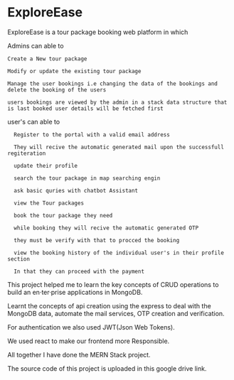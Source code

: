 # ExploreEase

ExploreEase is a tour package booking web platform in which 

Admins can able to

    Create a New tour package

    Modify or update the existing tour package

    Manage the user bookings i.e changing the data of the bookings and delete the booking of the users

    users bookings are viewed by the admin in a stack data structure that is last booked user details will be fetched first

user's can able to

      Register to the portal with a valid email address
      
      They will recive the automatic generated mail upon the successfull regiteration

      update their profile

      search the tour package in map searching engin

      ask basic quries with chatbot Assistant

      view the Tour packages

      book the tour package they need

      while booking they will recive the automatic generated OTP

      they must be verify with that to procced the booking

      view the booking history of the individual user's in their profile section

      In that they can proceed with the payment

This project helped me to learn the key concepts of CRUD operations to build an en·ter·prise applications in MongoDB.

Learnt the concepts of api creation using the express to deal with the MongoDB data, automate the mail services, OTP creation and verification.

For authentication we also used JWT(Json Web Tokens).

We used react to make our frontend more Responsible. 

All together I have done the MERN Stack project.

The source code of this project is uploaded in this google drive link.


